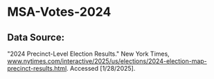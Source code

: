 # MSA-Votes-2024
## Data Source:
"2024 Precinct-Level Election Results." New York Times, www.nytimes.com/interactive/2025/us/elections/2024-election-map-precinct-results.html. Accessed [1/28/2025].
